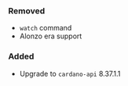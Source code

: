 ### Removed

- `watch` command
- Alonzo era support

### Added

- Upgrade to `cardano-api` 8.37.1.1
